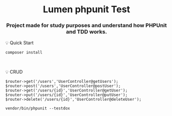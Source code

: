 

<h1 align="center">
  Lumen phpunit Test
</h1>

<h3 align="center">
    Project made for study purposes and understand how PHPUnit and TDD works.
</h3> 



:bulb: Quick Start

```
composer install
```
<br>

:bulb: CRUD 
```
$router->get('/users','UserController@getUsers');
$router->post('/users','UserController@postUser');
$router->get('/users/{id}','UserController@getUser');
$router->put('/users/{id}','UserController@putUser');
$router->delete('/users/{id}','UserController@deleteUser');
```

```
vendor/bin/phpunit --testdox
```




